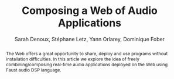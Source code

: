--- 
  title: "Composing a Web of Audio Applications" 
  abstract: "The Web offers a great opportunity to share, deploy and use programs without installation difficulties. In this article we explore the idea of freely combining/composing real-time audio applications deployed on the Web using Faust audio DSP language." 
  address: "Paris" 
  author: "Sarah Denoux, Stéphane Letz, Yann Orlarey, Dominique Fober" 
  booktitle: "Proceedings of the International Web Audio Conference" 
  editor: "Samuel Goldszmidt, Norbert Schnell, Victor Saiz, Benjamin Matuszewski" 
  month: "Proceedings of the International Web Audio Conference"
  pages: "" 
  publisher: "IRCAM" 
  series: "WAC '15"
  type: "Poster"  
  year: "2015" 
  id: "2015_EA_32" 
  tags: year2015
  media: none 
  pdflink: /_data/papers/pdf/2015/2015_32.pdf
  ISSN: 2663-5844
---